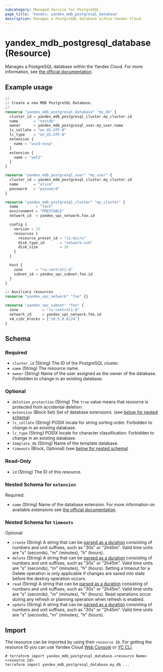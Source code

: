 ```yaml
---
subcategory: Managed Service for PostgreSQL
page_title: 'Yandex: yandex_mdb_postgresql_database'
description: Manages a PostgreSQL database within Yandex Cloud.
---
```


# yandex_mdb_postgresql_database (Resource)

Manages a PostgreSQL database within the Yandex Cloud. For more information, see [the official documentation](https://yandex.cloud/docs/managed-postgresql/).

## Example usage

```terraform
//
// Create a new MDB PostgreSQL Database.
//
resource "yandex_mdb_postgresql_database" "my_db" {
  cluster_id = yandex_mdb_postgresql_cluster.my_cluster.id
  name       = "testdb"
  owner      = yandex_mdb_postgresql_user.my_user.name
  lc_collate = "en_US.UTF-8"
  lc_type    = "en_US.UTF-8"
  extension {
    name = "uuid-ossp"
  }
  extension {
    name = "xml2"
  }
}

resource "yandex_mdb_postgresql_user" "my_user" {
  cluster_id = yandex_mdb_postgresql_cluster.my_cluster.id
  name       = "alice"
  password   = "password"
}

resource "yandex_mdb_postgresql_cluster" "my_cluster" {
  name        = "test"
  environment = "PRESTABLE"
  network_id  = yandex_vpc_network.foo.id

  config {
    version = 15
    resources {
      resource_preset_id = "s2.micro"
      disk_type_id       = "network-ssd"
      disk_size          = 16
    }
  }

  host {
    zone      = "ru-central1-d"
    subnet_id = yandex_vpc_subnet.foo.id
  }
}

// Auxiliary resources
resource "yandex_vpc_network" "foo" {}

resource "yandex_vpc_subnet" "foo" {
  zone           = "ru-central1-d"
  network_id     = yandex_vpc_network.foo.id
  v4_cidr_blocks = ["10.5.0.0/24"]
}
```

<!-- schema generated by tfplugindocs -->
## Schema

### Required

- `cluster_id` (String) The ID of the PostgreSQL cluster.
- `name` (String) The resource name.
- `owner` (String) Name of the user assigned as the owner of the database. Forbidden to change in an existing database.

### Optional

- `deletion_protection` (String) The `true` value means that resource is protected from accidental deletion.
- `extension` (Block Set) Set of database extensions. (see [below for nested schema](#nestedblock--extension))
- `lc_collate` (String) POSIX locale for string sorting order. Forbidden to change in an existing database.
- `lc_type` (String) POSIX locale for character classification. Forbidden to change in an existing database.
- `template_db` (String) Name of the template database.
- `timeouts` (Block, Optional) (see [below for nested schema](#nestedblock--timeouts))

### Read-Only

- `id` (String) The ID of this resource.

<a id="nestedblock--extension"></a>
### Nested Schema for `extension`

Required:

- `name` (String) Name of the database extension. For more information on available extensions see [the official documentation](https://yandex.cloud/docs/managed-postgresql/operations/cluster-extensions).


<a id="nestedblock--timeouts"></a>
### Nested Schema for `timeouts`

Optional:

- `create` (String) A string that can be [parsed as a duration](https://pkg.go.dev/time#ParseDuration) consisting of numbers and unit suffixes, such as "30s" or "2h45m". Valid time units are "s" (seconds), "m" (minutes), "h" (hours).
- `delete` (String) A string that can be [parsed as a duration](https://pkg.go.dev/time#ParseDuration) consisting of numbers and unit suffixes, such as "30s" or "2h45m". Valid time units are "s" (seconds), "m" (minutes), "h" (hours). Setting a timeout for a Delete operation is only applicable if changes are saved into state before the destroy operation occurs.
- `read` (String) A string that can be [parsed as a duration](https://pkg.go.dev/time#ParseDuration) consisting of numbers and unit suffixes, such as "30s" or "2h45m". Valid time units are "s" (seconds), "m" (minutes), "h" (hours). Read operations occur during any refresh or planning operation when refresh is enabled.
- `update` (String) A string that can be [parsed as a duration](https://pkg.go.dev/time#ParseDuration) consisting of numbers and unit suffixes, such as "30s" or "2h45m". Valid time units are "s" (seconds), "m" (minutes), "h" (hours).

## Import

The resource can be imported by using their `resource ID`. For getting the resource ID you can use Yandex Cloud [Web Console](https://console.yandex.cloud) or [YC CLI](https://yandex.cloud/docs/cli/quickstart).

```shell
# terraform import yandex_mdb_postgresql_database.<resource Name> <resource Id>
terraform import yandex_mdb_postgresql_database.my_db ...
```
